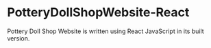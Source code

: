 # PotteryDollShopWebsite-React
Pottery Doll Shop Website is written using React JavaScript in its built version.
